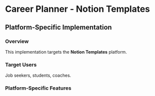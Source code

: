 # Career Planner - Notion Templates

## Platform-Specific Implementation

### Overview
This implementation targets the **Notion Templates** platform.

### Target Users
Job seekers, students, coaches.

### Platform-Specific Features
